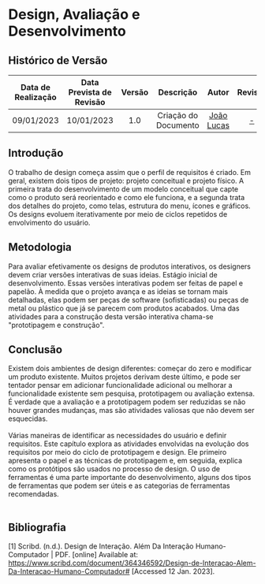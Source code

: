 # Design, Avaliação e Desenvolvimento

## <a>Histórico de Versão</a>

|Data de Realização|Data Prevista de Revisão|Versão|Descrição|Autor|Revisor|
| :----------: | :------: | :-----------: | :---------: |:---------: | :---------: |
|09/01/2023|10/01/2023|1.0|Criação do Documento|[João Lucas](https://github.com/HacKairos)|[-](https://github.com/)|

## <a>Introdução</a>

O trabalho de design começa assim que o perfil de requisitos é criado. Em geral, existem dois tipos de projeto: projeto conceitual e projeto físico. A primeira trata do desenvolvimento de um modelo conceitual que capte como o produto será reorientado e como ele funciona, e a segunda trata dos detalhes do projeto, como telas, estrutura do menu, ícones e gráficos. Os designs evoluem iterativamente por meio de ciclos repetidos de envolvimento do usuário.<br>

## <a>Metodologia</a>
Para avaliar efetivamente os designs de produtos interativos, os designers devem criar versões interativas de suas ideias. Estágio inicial de desenvolvimento. Essas versões interativas podem ser feitas de papel e papelão. À medida que o projeto avança e as ideias  se tornam mais detalhadas, elas podem  ser peças de software (sofisticadas) ou peças de metal ou plástico que já se parecem com produtos acabados. Uma das atividades para a construção desta versão interativa chama-se "prototipagem e construção".<br>

## <a>Conclusão</a>
Existem dois ambientes de design diferentes: começar do zero e modificar um produto existente. Muitos projetos derivam deste último, e pode ser tentador pensar em adicionar funcionalidade adicional ou melhorar a funcionalidade existente sem pesquisa, prototipagem ou avaliação extensa. É verdade que a avaliação e a prototipagem podem ser reduzidas se não houver grandes mudanças, mas são atividades valiosas que não devem ser esquecidas.<br></br>
Várias maneiras de identificar as necessidades do usuário e definir requisitos. Este capítulo explora as atividades envolvidas na evolução dos requisitos por meio do ciclo de prototipagem e design. Ele primeiro apresenta o papel e as técnicas de prototipagem e, em seguida, explica como os protótipos são usados ​​no processo de design. O uso de ferramentas é uma parte importante do desenvolvimento,  alguns dos tipos de ferramentas que podem ser úteis e as categorias de ferramentas recomendadas.<br></br>



## <a>Bibliografia</a>
[1] Scribd. (n.d.). Design de Interação. Além Da Interação Humano-Computador | PDF. [online] Available at: https://www.scribd.com/document/364346592/Design-de-Interacao-Alem-Da-Interacao-Humano-Computador# [Accessed 12 Jan. 2023].